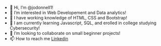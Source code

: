 - 👋 Hi, I’m @jodonnell1!
- 👀 I’m interested in Web Developement and Data analytics!
- 🌱 I have working knowledge of HTML, CSS and Bootstrap!
- 🌱 I am currently learning Javascript, SQL, and erolled in college studying Cybersecurity!
- 💞️ I’m looking to collaborate on small beginner projects!
- 📫 How to reach me [Linkedin](https://www.linkedin.com/in/jon-o-donnell-b7814723a/)


